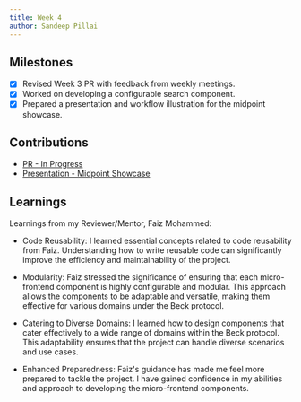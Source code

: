 ```yaml
---
title: Week 4
author: Sandeep Pillai
---
```


## Milestones
- [x] Revised Week 3 PR with feedback from weekly meetings.
- [x] Worked on developing a configurable search component.
- [x] Prepared a presentation and workflow illustration for the midpoint showcase.

## Contributions
- [PR - In Progress](https://github.com/beckn/BAP-Boilerplate-SDK/pull/8)
- [Presentation - Midpoint Showcase](https://www.canva.com/design/DAFp7wen6OM/WzuxeAlZ_cqJbyUH4x-DJA/view?utm_content=DAFp7wen6OM&utm_campaign=designshare&utm_medium=link&utm_source=publishsharelink)

## Learnings
Learnings from my Reviewer/Mentor, Faiz Mohammed:

- Code Reusability: I learned essential concepts related to code reusability from Faiz. Understanding how to write reusable code can significantly improve the efficiency and maintainability of the project.

- Modularity: Faiz stressed the significance of ensuring that each micro-frontend component is highly configurable and modular. This approach allows the components to be adaptable and versatile, making them effective for various domains under the Beck protocol.

- Catering to Diverse Domains: I learned how to design components that cater effectively to a wide range of domains within the Beck protocol. This adaptability ensures that the project can handle diverse scenarios and use cases.

- Enhanced Preparedness: Faiz's guidance has made me feel more prepared to tackle the project. I have gained confidence in my abilities and approach to developing the micro-frontend components.






